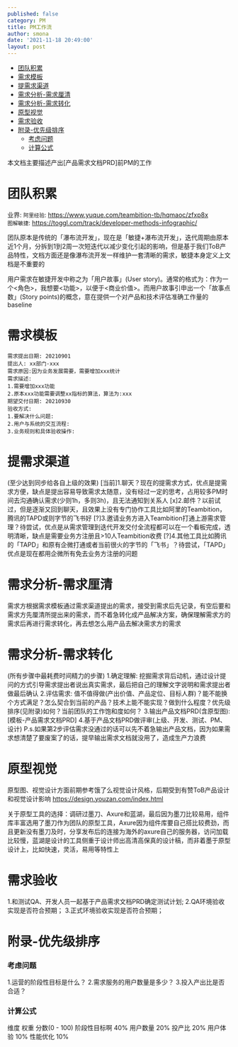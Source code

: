 ```yaml
---
published: false
category: PM
title: PM工作流
author: smona
date: '2021-11-18 20:49:00'
layout: post
---
```


- [团队积累](#团队积累)
- [需求模板](#需求模板)
- [提需求渠道](#提需求渠道)
- [需求分析-需求厘清](#需求分析-需求厘清)
- [需求分析-需求转化](#需求分析-需求转化)
- [原型视觉](#原型视觉)
- [需求验收](#需求验收)
- [附录-优先级排序](#附录-优先级排序)
    - [考虑问题](#考虑问题)
    - [计算公式](#计算公式)

本文档主要描述产出[产品需求文档PRD]前PM的工作

# 团队积累
业界:
`阿里经验`: https://www.yuque.com/teambition-tb/hqmaoc/zfxp8x  
`图解敏捷`: https://toggl.com/track/developer-methods-infographic/

团队原本是传统的「瀑布流开发」，现在是「敏捷+瀑布流开发」，迭代周期由原本近1个月，分拆到1到2周一次短迭代以减少变化引起的影响，但是基于我们ToB产品特性，文档方面还是像瀑布流开发一样维护一套清晰的需求，敏捷本身定义上文档是不重要的

用户需求在敏捷开发中称之为「用户故事」(User story)。通常的格式为：作为一个<角色>，我想要<功能>，以便于<商业价值>。而用户故事引申出一个「故事点数」(Story points)的概念，意在提供一个对产品和技术评估准确工作量的baseline

# 需求模板
```
需求提出日期: 20210901
提出人: xx部门-xxx
需求原因:因为业务发展需要，需要增加xxx统计
需求描述:
1.需要增加xxx功能
2.原本xxx功能需要调整xx指标的算法，算法为:xxx
期望交付日期: 20210930
验收方式:
1.要解决什么问题:
2.用户与系统的交互流程:
3.业务规则和具体验收操作:
```

# 提需求渠道
(至少达到同步给各自上级的效果)
[当前]1.聊天？现在的提需求方式，优点是提需求方便，缺点是提出容易导致需求太随意，没有经过一定的思考，占用较多PM时间去沟通确认需求(少则1h，多则3h)，且无法通知到关系人
[x]2.邮件？以前试过，但是逐渐又回到聊天，且效果上没有专门协作工具比如阿里的Teambition，腾讯的TAPD或则字节的飞书好
[?]3.邀请业务方进入Teambition打通上游需求管理？待尝试，优点是从需求管理到迭代开发交付全流程都可以在一个看板完成，透明清晰，缺点是需要业务方注册且>10人Teambition收费
[?]4.其他工具比如腾讯的「TAPD」和原有企微打通或者当前很火的字节的「飞书」？待尝试，「TAPD」优点是现在都用企微所有免去业务方注册的问题

# 需求分析-需求厘清
需求方根据需求模板通过需求渠道提出的需求，接受到需求后先记录，有空后要和需求方先厘清所提出来的需求，而不着急转化成产品解决方案，确保理解需求方的需求后再进行需求转化，再去想怎么用产品去解决需求方的需求  

# 需求分析-需求转化
(所有步骤中最耗费时间精力的步骤)
1.确定理解: 挖掘需求背后动机，通过设计提问的方式引导需求提出者说出真实需求，最后把自己的理解文字说明和需求提出者做最后确认
2.评估需求: 值不值得做(产出价值、产品定位、目标人群)？能不能换个方式满足？怎么契合到当前的产品？技术上能不能实现？做到什么程度？优先级排序(见附录)如何？当前团队的工作饱和度如何？
3.输出产品文档PRD(含原型图):[模板-产品需求文档PRD]
4.基于产品文档PRD做评审(上级、开发、测试、PM、设计)
P.s.如果第2步评估需求没通过的话可以先不着急输出产品文档，因为如果需求想清楚了要废案了的话，提早输出需求文档就没用了，造成生产力浪费

# 原型视觉
原型图、视觉设计方面前期参考饿了么视觉设计风格，后期受到有赞ToB产品设计和视觉设计影响 https://design.youzan.com/index.html

关于原型工具的选择：调研过墨刀、Axure和蓝湖，最后因为墨刀比较易用，组件库丰富选用了墨刀作为团队的原型工具，Axure因为组件库要自己搭比较费劲，而且更新没有墨刀及时，分享发布后的连接为海外的axure自己的服务器，访问加载比较慢，蓝湖是设计的工具侧重于设计师出高清高保真的设计稿，而非着墨于原型设计上，比如快速，灵活，易用等特性上

# 需求验收
1.和测试QA、开发人员一起基于产品需求文档PRD确定测试计划;
2.QA环境验收实现是否符合预期；
3.正式环境验收实现是否符合预期；

# 附录-优先级排序 

### 考虑问题
1.运营的阶段性目标是什么？
2.需求服务的用户数量是多少？
3.投入产出比是否合适？

### 计算公式
维度 权重 分数(0 - 100)
阶段性目标啊 40%
用户数量 20%
投产比 20%
用户体验 10%
性能优化 10%